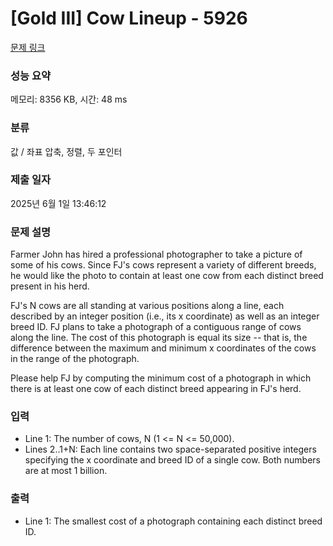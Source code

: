 # [Gold III] Cow Lineup - 5926 

[문제 링크](https://www.acmicpc.net/problem/5926) 

### 성능 요약

메모리: 8356 KB, 시간: 48 ms

### 분류

값 / 좌표 압축, 정렬, 두 포인터

### 제출 일자

2025년 6월 1일 13:46:12

### 문제 설명

<p>Farmer John has hired a professional photographer to take a picture of some of his cows.  Since FJ's cows represent a variety of different breeds, he would like the photo to contain at least one cow from each distinct breed present in his herd.</p><p>FJ's N cows are all standing at various positions along a line, each described by an integer position (i.e., its x coordinate) as well as an integer breed ID.  FJ plans to take a photograph of a contiguous range of cows along the line.  The cost of this photograph is equal its size -- that is, the difference between the maximum and minimum x coordinates of the cows in the range of the photograph.</p><p>Please help FJ by computing the minimum cost of a photograph in which there is at least one cow of each distinct breed appearing in FJ's herd.</p>

### 입력 

 <ul><li>Line 1: The number of cows, N (1 <= N <= 50,000).</li><li>Lines 2..1+N: Each line contains two space-separated positive integers specifying the x coordinate and breed ID of a single cow.  Both numbers are at most 1 billion.</li></ul>

### 출력 

 <ul><li>Line 1: The smallest cost of a photograph containing each distinct breed ID.</li></ul>

